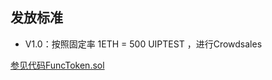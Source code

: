 ## 发放标准

- V1.0：按照固定率 1ETH = 500 UIPTEST ，进行Crowdsales

[参见代码FuncToken.sol](https://github.com/SheldonHH/UIPTESTTOKEN/blob/9f1236e6d277d60613e8b8b88353b4f469146cf2/FuncToken.sol#L22)

